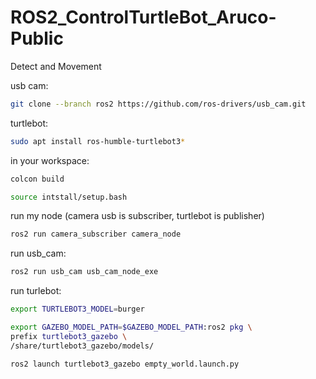 # ROS2_ControlTurtleBot_Aruco-Public
Detect and Movement

usb cam:
```bash
git clone --branch ros2 https://github.com/ros-drivers/usb_cam.git
```

turtlebot:
```bash
sudo apt install ros-humble-turtlebot3*
```

in your workspace:
```bash
colcon build
```
```bash
source intstall/setup.bash
```

run my node (camera usb is subscriber, turtlebot is publisher)
```bash
ros2 run camera_subscriber camera_node
```

run usb_cam:
```bash
ros2 run usb_cam usb_cam_node_exe
```

run turlebot:
```bash
export TURTLEBOT3_MODEL=burger
```

```bash
export GAZEBO_MODEL_PATH=$GAZEBO_MODEL_PATH:ros2 pkg \
prefix turtlebot3_gazebo \
/share/turtlebot3_gazebo/models/
```
```bash
ros2 launch turtlebot3_gazebo empty_world.launch.py
```
